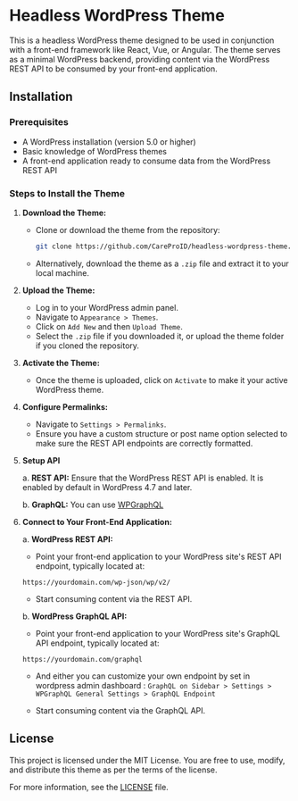 # Headless WordPress Theme

This is a headless WordPress theme designed to be used in conjunction with a front-end framework like React, Vue, or Angular. The theme serves as a minimal WordPress backend, providing content via the WordPress REST API to be consumed by your front-end application.

## Installation

### Prerequisites

- A WordPress installation (version 5.0 or higher)
- Basic knowledge of WordPress themes
- A front-end application ready to consume data from the WordPress REST API

### Steps to Install the Theme

1.  **Download the Theme:**

    - Clone or download the theme from the repository:
      ```bash
      git clone https://github.com/CareProID/headless-wordpress-theme.git
      ```
    - Alternatively, download the theme as a `.zip` file and extract it to your local machine.

2.  **Upload the Theme:**

    - Log in to your WordPress admin panel.
    - Navigate to `Appearance > Themes`.
    - Click on `Add New` and then `Upload Theme`.
    - Select the `.zip` file if you downloaded it, or upload the theme folder if you cloned the repository.

3.  **Activate the Theme:**

    - Once the theme is uploaded, click on `Activate` to make it your active WordPress theme.

4.  **Configure Permalinks:**

    - Navigate to `Settings > Permalinks`.
    - Ensure you have a custom structure or post name option selected to make sure the REST API endpoints are correctly formatted.

5.  **Setup API**

    a. **REST API:** Ensure that the WordPress REST API is enabled. It is enabled by default in WordPress 4.7 and later.

    b. **GraphQL:** You can use [WPGraphQL](https://github.com/wp-graphql/wp-graphql)

6.  **Connect to Your Front-End Application:**

    a. **WordPress REST API:**

    - Point your front-end application to your WordPress site's REST API endpoint, typically located at:

    ```
    https://yourdomain.com/wp-json/wp/v2/
    ```

    - Start consuming content via the REST API.

    b. **WordPress GraphQL API:**

    - Point your front-end application to your WordPress site's GraphQL API endpoint, typically located at:

    ```
    https://yourdomain.com/graphql
    ```

    - And either you can customize your own endpoint by set in wordpress admin dashboard : `GraphQL on Sidebar > Settings > WPGraphQL General Settings > GraphQL Endpoint`

    - Start consuming content via the GraphQL API.

## License

This project is licensed under the MIT License. You are free to use, modify, and distribute this theme as per the terms of the license.

For more information, see the [LICENSE](./LICENSE) file.
